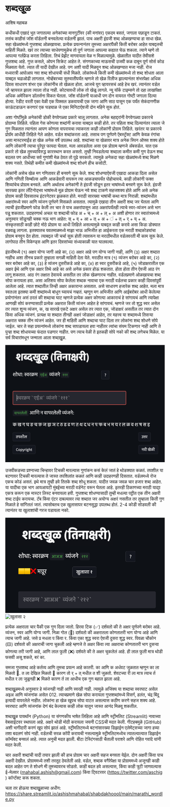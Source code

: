 # शब्दखूुळ
आशिष महाबळ

कधीकधी एखादं भुत जगातल्या अनेकांच्या  मानगुटींवर (की मनांवर) एकदम बसतं, जगाला पछाडून टाकतं.  तसंच काहीसं जॉश वॉर्डलनी बनवलेल्या वर्डलनी झालं. पाच अक्षरी इंग्रजी शब्द  ओळखण्याचा हा साधा खेळ.   सहा खेळ्यांमध्ये गुप्तशब्द ओळखायचा.  प्रत्येक प्रयत्नानंतर  तुमच्या अक्षरांपैकी किती बरोबर आहेत याबद्दलची माहिती मिळते. खरं तर त्याच्या साधेपणामुळेच तो पुर्ण जगाला आपल्या कह्यात घेऊ शकला.  त्याने म्हणे तो आपल्या गर्लफ्रेंड करता लिहिला. तिचं प्रेझेंट मागवायला वेळ न मिळाल्यामुळे.  खेळातील यादीत तेवीसशे गुप्तशब्द आहे. गुप्त कसले, ओपन सिक्रेट आहेत ते. संगणकाच्या माऊसची उजवी कळ दाबून पूर्ण सोर्स कोड मिळवता येतो. त्यात ती यादी देखील आहे. पण अशी यादी मिळवून शब्द ओळखण्यात मजा  नाही.  रोज मध्यरात्री आपोआप नवा शब्द शोधायची संधी मिळते.  लोकांमध्ये किती कमी खेळ्यांमध्ये तो शब्द  शोधता आला याबद्दल चढाओढी लागतात. नोव्हेंबरच्या सुरुवातीपर्यंत म्हणजे तो खेळ रिलीज झाल्यानंतर शंभरपेक्षा अधिक दिवस साधारण शंभर एक लोकांनीच तो खेळला होता.  आजचे युग  व्हायरसचं आहे हेच खरं. त्यानंतर वर्डल जो व्हायरल झाला त्याला तोड नाही. कोट्यावधी लोक तो खेळू लागले.  न्यु यॉर्क टाइम्सने तो दहा लाखांपेक्षा अधिक अमेरिकन डॉलर्सना विकत घेतला. जॉश वॉर्डलनी  याआधी पण दोन वायरल गोष्टी जगाला दिल्या होत्या.  रेडीट वरती एका वेळी एक पिक्सल डकवायची एक जागा आणि साठ पासून एक पर्यंत सेकंदागणीक काऊंटडाऊन करणारं एक घड्याळ जे एका मिनिटाऐवजी दोन महिने सुरू होतं.

अशा गोष्टींमुळे अनेकांची डोकी वेगवेगळ्या प्रकारे चालू लागतात.  अनेक बहाद्दरांनी वेगवेगळ्या प्रकारचे प्रोग्राम्स लिहिले.  पहिला गेस कोणत्या शब्दांनी करावा याबद्दल काही होते.  तर पहिला शब्द दिल्यानंतर त्याला जे गुण मिळतात त्यानंतर आपण कोणता वापरायचा त्याकरता काही लोकांनी प्रोग्राम लिहिले.  खरंतर या प्रकारचे प्रोग्रॅम आधीही लिहिले गेले आहेत.  वर्डल शब्दांकरता आहे. तसाच पण पूर्णपणे  ऍबस्ट्रॅक्ट आणि केवळ रंगांचा असा मास्टरमाईंड हा खेळ अनेक वर्षे उपलब्ध आहे. शब्दांच्या या खेळावर मात्र अनेक स्पिन ऑफ्स शक्य होते आणि लोकांनी त्याचा पुरेपूर फायदा घेतला.  मला आवडलेला असा एक प्रोग्राम म्हणजे ॲबसर्डल.  यात एक प्रकारे तो खेळ तुमच्याविरुद्ध कारस्थान करत असतो.  तुम्ही निवडलेल्या शब्दाला कमीत कमी गुण देऊन शब्द बदलत पण आधीच्या सर्व गुणांशी मेळ ठेवत तो पुढे सरकतो.  त्यामुळे अनेकदा सहा खेळ्यांमध्ये शब्द मिळणे शक्य नसते.  तिथेही कमीत कमी खेळ्यांमध्ये शब्द शोधणे हीच कसोटी.

लोकांनी असेच खेळ मग गणितावर ही बनवणे सुरू केले.  शब्द शोधण्याऐवजी एखादा आकडा दिला असेल आणि गणिती सिम्बॉल्स आणि आकडेवारी वापरून त्या आकड्यापर्यंत पोहोचायचे.  काही लोकांनी फक्त शिव्यांचेच प्रोग्राम बनवले.  आणि अर्थातच अनेकांनी ते इंग्रजी सोडून इतर भाषांमध्ये बनवणे सुरू केले. इंग्रजी सारख्या इतर लॅटिनोद्भव  भाषांमध्ये मूळ प्रोग्राम घेऊन नवे शब्द  टाकणे सहजशक्य होते आणि असे अनेक प्रोग्राम काही दिवसातच इंटरनेटवर झळकत होते. मराठी सारख्या भाषांची कथा मात्र निराळी.  शब्दांमधील अक्षरांमध्ये स्वर आणि व्यंजन पूर्णपणे मिसळले असतात.  त्यामुळे एखादा तीन अक्षरी शब्द जर घेतला आणि त्याची इंग्रजीप्रमाणे फोड केली तर चार ते पाच अक्षरांपासून आठ अक्षरांपर्यंतही त्याचे  स्वर-व्यंजन असे भाग पडू शकतात.  उदाहरणार्थ  अचल या शब्दाची फोड अ + च् + अ + ल् + अ अशी होणार तर स्वातंत्र्यमध्ये अनुस्वार सोडूनही चक्क नऊ भाग आहेत: स् + व् + आ + त् + अ + ं + त् + र् + य् + अ. संस्कृतसाठी काही छोटे मोठे प्रोग्राम या आधी लिहिले असल्यामुळे याबद्दल काही करावे असा किडा डोक्यात वळवळू लागला.  इतक्यातच यवतमाळमध्ये माझा भाऊ अभिजीत हा आईकरता  एक  मराठी शब्दकोड्यांचा प्रोग्राम बनवून देत होता.  त्याबद्दल जी चर्चा सुरू होती त्यावरून या मराठीमधील वर्डलवरती मी काम सुरू केले.  लागोपाठ तीन विकेण्ड्स आणि इतर दिवसांच्या संध्याकाळी  यात घालवल्या.

इंग्रजीमध्ये (१) अक्षर योग्य जागी आहे का, (२) अक्षर आहे पण योग्य जागी नाही,  आणि (३) अक्षर शब्दात नाहीच अशा तीनच प्रकारे तुम्हाला सगळी माहिती देता येते.  मराठीत मात्र (१) व्यंजन बरोबर आहे का, (२) स्वर बरोबर आहे का, (३) हे व्यंजन दुसरीकडे आहे का, (४) हा स्वर दुसरीकडे आहे, (५) जोडाक्षरातील एक अक्षर ईथे आणि एक अक्षर तिथे आहे का  असे अनेक प्रकार होऊ शकतात. होता होता तीन ऐवजी आठ रंग लागू शकतात.  आठ रंग लक्षात ठेवायचे असतील तर लोक खेळणारच नाहीत. वर्डलप्रमाणे ओळखायचा शब्द सोपा करायला हवा.  असा अतिशय सोपा केलेला शब्दक नावाचा एक मराठी वर्डलचा प्रकार  काही दिवसांपूर्वी आलेला आहे.  त्यात शब्दातील तिन्ही अक्षर अकारान्त असतात.  असे साधारण हजारेक शब्द आहेत. मला मात्र  स्वतःला इतक्या कमी शब्दांमध्ये बांधून घ्यायचं नव्हतं.  म्हणून मग अभिजीत आणि आईबरोबर आधी केलेल्या  प्रयोगांनंतर असं ठरलं की शब्दाचा घाट म्हणजे प्रत्येक अक्षर कोणत्या आकाराचं हे सांगायचं आणि त्यापेक्षा आणखी सोपं करण्यासाठी प्रत्येक अक्षरात किती व्यंजन आहेत हे सांगायचं. म्हणजे जर तो शुद्ध स्वर असेल तर त्यात शून्य व्यंजन, क, ख  सारखे   एकटे अक्षर असेल तर त्यात एक, जोडाक्षरं असतील तर त्यात दोन किंवा अधिक  व्यंजनं. प्रत्यक्ष  या शब्दात तीनही अक्षरं जोडाक्षरं आहेत, तर महत्त्व  या शब्दामध्ये तिसऱ्या अक्षरात  चक्क तीन  व्यंजनं आहेत. जर ही माहिती  आणि शब्दाचा घाट  दिला तर लोकांना  शब्द शोधणे सोपे जाईल. चार ते सहा प्रयत्नांमध्ये लोकांना शब्द सापडायला हवा नाहीतर त्यांचा संयम टिकणार नाही आणि ते पुन्हा  शब्द शोधायच्या फंदात पडणार नाहीत. पण त्याच वेळी ते इतकही  सोपे नको की  शब्द लगेचच मिळेल.  या सर्व विचारांमधून जन्माला आला शब्दखूुळ.

![शब्दखूुळ](img/main.png)

उजवीकडच्या प्रश्नाच्या चिन्हावर टिचकी मारल्यास गुणांकन कसं केलं जातं हे थोडक्यात कळतं.  तपशील या बटणावर टिचकी मारल्यास ते जास्त तपशिलांत कळतं आणि काही उदाहरणही दिसतात.  वर्डलमध्ये रोज एकच कोडं असतं.  इथे मात्र तुम्ही हवे तितके  शब्द शोधू शकता.  यादीत जवळ जवळ चार हजार शब्द आहेत.  या यादीचा एक भाग आयआयटी मुंबईच्या मराठी वर्डनेट वरून घेतला आहे. इतरही ठिकाणच्या मराठी याद्या एकत्र करून एक मास्टर लिस्ट बनवायला हवी. गुप्तशब्द शोधण्यासाठी तुम्ही मधल्या पट्टीत एक तीन अक्षरी शब्द टाईप करायचा.  टॅब किंवा एंटर दाबल्यावर त्या शब्दात जर अयोग्य अक्षरं नसतील तर तुम्हाला किती गुण मिळाले हे सांगितलं जातं.  त्यासोबतच एक खुलासापर बटनसुद्धा उपलब्ध होतं.  2-4 कोडी सोडवली की त्यानंतर या खुलाशांची गरज पडायला नको.

![खुलासा १](img/khulasa1.png)
![खुलासा २](https://AshishMahabal.github.io/shabdakhoool/img/khulasa2.png)

प्रत्येक अक्षराला चार पैकी एक गुण दिला जातो.  हिरवा टिक (✅) दर्शवतो की ते अक्षर पूर्णपणे बरोबर आहे. व्यंजन, स्वर आणि योग्य जागी.  निळा गोल (🔵) दर्शवतो की अक्षरातला कोणतातरी भाग योग्य आहे आणि त्याच जागी आहे.  जसे प्र मधला  प किंवा  र.  किंवा एका शुद्ध स्वरा ऐवजी दुसरा शुद्ध स्वर. पिवळा चौकोन (🟨) दर्शवतो की अक्षराची जागा चुकली आहे म्हणजे ते अक्षर किंवा त्या अक्षराचा कोणतातरी भाग दुसऱ्या कोणत्या तरी जागी आहे, आणि लाल फुली (❌) दर्शवते की ते अक्षर चुकलेलं आहे. ही लाल फुली मात्र थोडी फसवी असू शकते, बरं का.

समजा गुप्तशब्द आहे कर्तव्य आणि तुमचा प्रयत्न आहे कातरी. का आणि क अर्धवट जुळतात म्हणून का ला मिळतो 🔵. त ला देखिल मिळतो 🔵 कारण तो र् + त् मधील त शी जुळतो. शेवटच्या री ला मात्र त्याच र्त मधील र ला जुळूनही ❌ मिळते  कारण र्त ला आधीच एक गुण बहाल झाला आहे.

शब्दखूुळमध्ये अनुस्वार हे व्यंजनही नाही आणि स्वरही नाही. त्यामुळे अजिंक्य या शब्दाचा स्वरघाट असेल अइअ  आणि व्यंजनांक असेल 012.  त्याचप्रमाणे खेळ सोपा करायला गुप्तशब्दांमध्ये विसर्ग, हलंत, चंद्र बिंदू इत्यादी वापरलेले नाहीत.  लोकांना हा खेळ खूपच सोपा वाटत असल्यास कठीण करणे सहज शक्य आहे. स्वरघाट आणि व्यंजनांक देणं बंद केल्यास काही लोक यातून जास्त आनंद मिळवू शकतील.

शब्दखूुळ पायथॉन (Python) या संगणकीय भाषेत लिहिला आहे आणि स्ट्रीमलिट (Streamlit) नावाच्या वेबसाईटवर स्थापला आहे. अक्षरे थोडी मोठी करायला जयनी CSSची मदत केली. गीटहबमुळे (GitHub) अशी भागीदारी करणं खूप सोपं झालं आहे. स्ट्रीमलिटमध्ये  बटनांसारख्या डिझाईन एलेमेंट्सच्या जागा हव्या तशा बदलणं  सोपं नाही. वर्डलची सरळ कॉपी करायची नसल्यामुळे स्ट्रीमलिटमध्येच त्यातल्यात्यात डिझाईन कॉम्पॅक्ट बनवलं आहे.  त्यात अनुची मदत झाली.  बीटा टेस्टिंगसाठी चैताली  पराशरे आणि  रोहित गवांदे यांनी मदत केली. 

चार अक्षरी शब्दांची यादी तयार झाली की हाच प्रोग्राम चार अक्षरी सहज बनवता येईल.  दोन अक्षरी किंवा पाच अक्षरी देखील.  प्रोग्राममध्ये तशी तरतूद ठेवलेली आहे. वर्डल, शब्दक  वगैरेपेक्षा या प्रोग्राममध्ये अजूनही काही बदल आहेत पण ते शोधणे मी तुमच्यावरच सोडतो. काही बदल हवे असल्यास, किंवा काही त्रुटी जाणवल्यास ई-मेलवर (mahabal.ashish@gmail.com)  किंवा ट्विटरवर (https://twitter.com/aschig ) कॉन्टॅक्ट करू शकता. 

चला तर होऊया शब्दखूुळाच्या अधीन: https://share.streamlit.io/ashishmahabal/shabdakhoool/main/marathi_wordle.py
